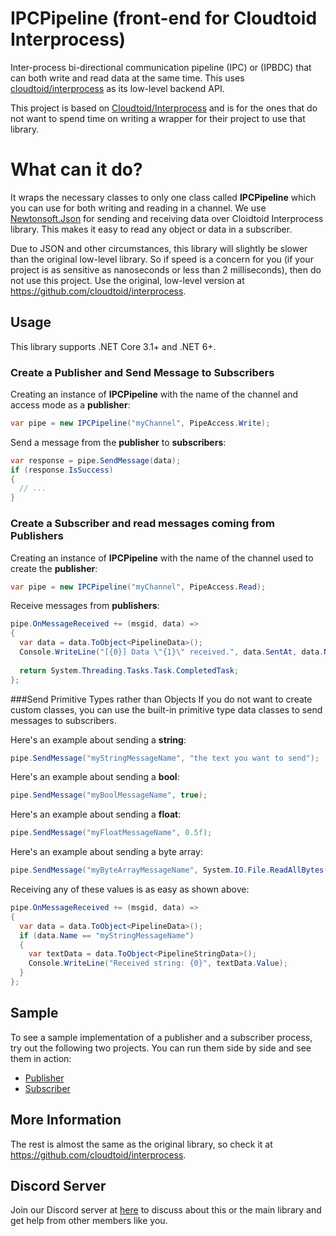 # IPCPipeline (front-end for Cloudtoid Interprocess)
Inter-process bi-directional communication pipeline (IPC) or (IPBDC) that can both write and read data at the same time. This uses [cloudtoid/interprocess](https://github.com/cloudtoid/interprocess) as its low-level backend API.

This project is based on [Cloudtoid/Interprocess](https://github.com/cloudtoid/interprocess) and is for the ones that do not want to spend time on writing a wrapper for their project to use that library.

# What can it do?
It wraps the necessary classes to only one class called **IPCPipeline** which you can use for both writing and reading in a channel.
We use [Newtonsoft.Json](https://github.com/JamesNK/Newtonsoft.Json) for sending and receiving data over Cloidtoid Interprocess library. This makes it easy to read any object or data in a subscriber.

Due to JSON and other circumstances, this library will slightly be slower than the original low-level library. So if speed is a concern for you (if your project is as sensitive as nanoseconds or less than 2 milliseconds), then do not use this project. Use the original, low-level version at https://github.com/cloudtoid/interprocess.

## Usage

This library supports .NET Core 3.1+ and .NET 6+.

### Create a Publisher and Send Message to Subscribers
Creating an instance of **IPCPipeline** with the name of the channel and access mode as a **publisher**:

```csharp
var pipe = new IPCPipeline("myChannel", PipeAccess.Write);
```

Send a message from the **publisher** to **subscribers**:
```csharp
var response = pipe.SendMessage(data);
if (response.IsSuccess)
{
  // ...
}
```

### Create a Subscriber and read messages coming from Publishers
Creating an instance of **IPCPipeline** with the name of the channel used to create the **publisher**:
```csharp
var pipe = new IPCPipeline("myChannel", PipeAccess.Read);
```

Receive messages from **publishers**:
```csharp
pipe.OnMessageReceived += (msgid, data) =>
{
  var data = data.ToObject<PipelineData>();
  Console.WriteLine("[{0}] Data \"{1}\" received.", data.SentAt, data.Name);
  
  return System.Threading.Tasks.Task.CompletedTask;
};
```

###Send Primitive Types rather than Objects
If you do not want to create custom classes, you can use the built-in primitive type data classes to send messages to subscribers.

Here's an example about sending a **string**:
```csharp
pipe.SendMessage("myStringMessageName", "the text you want to send");
```

Here's an example about sending a **bool**:
```csharp
pipe.SendMessage("myBoolMessageName", true);
```

Here's an example about sending a **float**:
```csharp
pipe.SendMessage("myFloatMessageName", 0.5f);
```

Here's an example about sending a byte array:
```csharp
pipe.SendMessage("myByteArrayMessageName", System.IO.File.ReadAllBytes("myImage.png")); // Make sure the buffer is big enough in subscriber's IPCPipeline class instance.
```

Receiving any of these values is as easy as shown above:
```csharp
pipe.OnMessageReceived += (msgid, data) =>
{
  var data = data.ToObject<PipelineData>();
  if (data.Name == "myStringMessageName")
  {
    var textData = data.ToObject<PipelineStringData>();
    Console.WriteLine("Received string: {0}", textData.Value);
  }
};
```

## Sample

To see a sample implementation of a publisher and a subscriber process, try out the following two projects. You can run them side by side and see them in action:

- [Publisher](src/PublisherTest/)
- [Subscriber](src/SubscriberTest/)

## More Information

The rest is almost the same as the original library, so check it at https://github.com/cloudtoid/interprocess.

## Discord Server

Join our Discord server at [here](https://discord.gg/deskasoft) to discuss about this or the main library and get help from other members like you.
